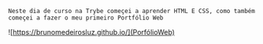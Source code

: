 ```
Neste dia de curso na Trybe começei a aprender HTML E CSS, como também começei a fazer o meu primeiro Portfólio Web
```
![https://brunomedeirosluz.github.io/](PorfólioWeb)

